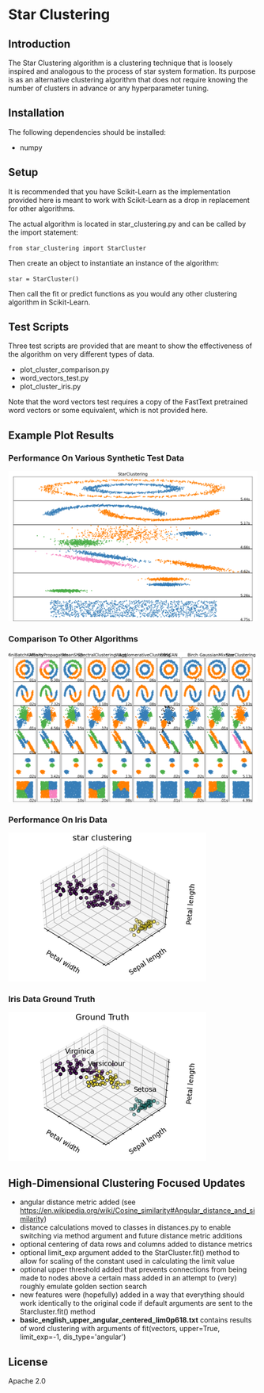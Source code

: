 # Star Clustering

## Introduction

The Star Clustering algorithm is a clustering technique that is loosely inspired and analogous to the process of star system formation.  Its purpose is as an alternative clustering algorithm that does not require knowing the number of clusters in advance or any hyperparameter tuning.

## Installation

The following dependencies should be installed:

* numpy

## Setup

It is recommended that you have Scikit-Learn as the implementation provided here is meant to work with Scikit-Learn as a drop in replacement for other algorithms.

The actual algorithm is located in star_clustering.py and can be called by the import statement:

`from star_clustering import StarCluster`

Then create an object to instantiate an instance of the algorithm:

`star = StarCluster()`

Then call the fit or predict functions as you would any other clustering algorithm in Scikit-Learn.

## Test Scripts

Three test scripts are provided that are meant to show the effectiveness of the algorithm on very different types of data.

* plot_cluster_comparison.py
* word_vectors_test.py
* plot_cluster_iris.py

Note that the word vectors test requires a copy of the FastText pretrained word vectors or some equivalent, which is not provided here.

## Example Plot Results

### Performance On Various Synthetic Test Data

![Plot Cluster Comparison - Star Clustering](Figure_StarClustering.png)

### Comparison To Other Algorithms

![Plot Cluster Comparison - Star Clustering](Figure_Plot_Cluster_Comparison.png)

### Performance On Iris Data

![Plot Cluster Iris - Star Clustering](Figure_Iris_Star_Clustering.png)

### Iris Data Ground Truth

![Plot Cluster Iris - Ground Truth](Figure_Iris_Ground_Truth.png)

## High-Dimensional Clustering Focused Updates

* angular distance metric added (see https://en.wikipedia.org/wiki/Cosine_similarity#Angular_distance_and_similarity)
* distance calculations moved to classes in distances.py to enable switching via method argument and future distance metric additions
* optional centering of data rows and columns added to distance metrics
* optional limit_exp argument added to the StarCluster.fit() method to allow for scaling of the constant used in calculating the limit value
* optional upper threshold added that prevents connections from being made to nodes above a certain mass added in an attempt to (very) roughly emulate golden section search
* new features were (hopefully) added in a way that everything should work identically to the original code if default arguments are sent to the Starcluster.fit() method
* **basic_english_upper_angular_centered_lim0p618.txt** contains results of word clustering with arguments of fit(vectors, upper=True, limit_exp=-1, dis_type='angular')



## License

Apache 2.0